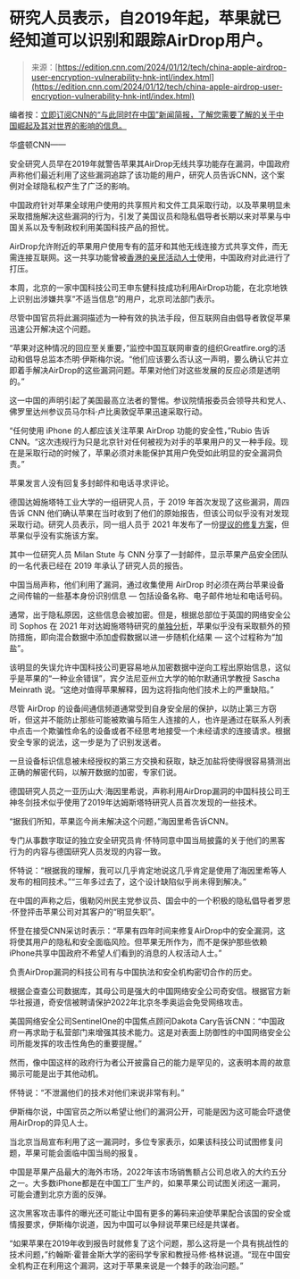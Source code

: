 <!--yml

分类：未分类

日期：2024-05-27 14:43:13

-->

# 研究人员表示，自2019年起，苹果就已经知道可以识别和跟踪AirDrop用户。

> 来源：[https://edition.cnn.com/2024/01/12/tech/china-apple-airdrop-user-encryption-vulnerability-hnk-intl/index.html](https://edition.cnn.com/2024/01/12/tech/china-apple-airdrop-user-encryption-vulnerability-hnk-intl/index.html)

编者按：[立即订阅CNN的“与此同时在中国”新闻简报，了解您需要了解的关于中国崛起及其对世界的影响的信息。](https://www.cnn.com/newsletters/meanwhile-in-china?source=nl-acq_article)

华盛顿CNN——

安全研究人员早在2019年就警告苹果其AirDrop无线共享功能存在漏洞，中国政府声称他们最近利用了这些漏洞追踪了该功能的用户，研究人员告诉CNN，这个案例对全球隐私权产生了广泛的影响。

中国政府针对苹果全球用户使用的共享照片和文件工具采取行动，以及苹果明显未采取措施解决这些漏洞的行为，引发了美国议员和隐私倡导者长期以来对苹果与中国关系以及专制政权利用美国科技产品的担忧。

AirDrop允许附近的苹果用户使用专有的蓝牙和其他无线连接方式共享文件，而无需连接互联网。这一共享功能曾被[香港的亲民活动人士](https://www.cnn.com/2023/06/09/tech/china-airdrop-bluetooth-national-security-intl-hnk/index.html)使用，中国政府对此进行了打压。

本周，北京的一家中国科技公司王申东健科技成功利用AirDrop功能，在北京地铁上识别出涉嫌共享“不适当信息”的用户，北京司法部门表示。

尽管中国官员将此漏洞描述为一种有效的执法手段，但互联网自由倡导者敦促苹果迅速公开解决这个问题。

“苹果对这种情况的回应至关重要，”监控中国互联网审查的组织Greatfire.org的活动和倡导总监本杰明·伊斯梅尔说。“他们应该要么否认这一声明，要么确认它并立即着手解决AirDrop的这些漏洞问题。苹果对他们对这些发展的反应必须是透明的。”

这一中国的声明引起了美国最高立法者的警惕。参议院情报委员会领导共和党人、佛罗里达州参议员马尔科·卢比奥敦促苹果迅速采取行动。

“任何使用 iPhone 的人都应该关注苹果 AirDrop 功能的安全性，”Rubio 告诉 CNN。“这次违规行为只是北京针对任何被视为对手的苹果用户的又一种手段。现在是采取行动的时候了，苹果必须对未能保护其用户免受如此明显的安全漏洞负责。”

苹果发言人没有回复多封邮件和电话寻求评论。

德国达姆施塔特工业大学的一组研究人员，于 2019 年首次发现了这些漏洞，周四告诉 CNN 他们确认苹果在当时收到了他们的原始报告，但该公司似乎没有对发现采取行动。研究人员表示，同一组人员于 2021 年发布了一份[提议的修复方案](https://www.usenix.org/system/files/sec21-heinrich.pdf)，但苹果似乎没有实施该方案。

其中一位研究人员 Milan Stute 与 CNN 分享了一封邮件，显示苹果产品安全团队的一名代表已经在 2019 年承认了研究人员的报告。

中国当局声称，他们利用了漏洞，通过收集使用 AirDrop 时必须在两台苹果设备之间传输的一些基本身份识别信息 — 包括设备名称、电子邮件地址和电话号码。

通常，出于隐私原因，这些信息会被加密。但是，根据总部位于英国的网络安全公司 Sophos 在 2021 年对达姆施塔特研究的[单独分析](https://news.sophos.com/en-us/2021/04/23/apple-airdrop-has-significant-privacy-leak-say-german-researchers/)，苹果似乎没有采取额外的预防措施，即向混合数据中添加虚假数据以进一步随机化结果 — 这个过程称为“加盐”。

该明显的失误允许中国科技公司更容易地从加密数据中逆向工程出原始信息，这似乎是苹果的“一种业余错误”，宾夕法尼亚州立大学的帕尔默通讯学教授 Sascha Meinrath 说。“这绝对值得苹果解释，因为这将指向他们技术上的严重缺陷。”

尽管 AirDrop 的设备间通信频道通常受到自身安全层的保护，以防止第三方窃听，但这并不能防止那些可能被欺骗与陌生人连接的人，也许是通过在联系人列表中点击一个欺骗性命名的设备或者不经思考地接受一个未经请求的连接请求。根据安全专家的说法，这一步是为了识别发送者。

一旦设备标识信息被未经授权的第三方交换和获取，缺乏加盐将使得很容易猜测出正确的解密代码，以解开数据的加密，专家们说。

德国研究人员之一亚历山大·海因里希说，声称利用AirDrop漏洞的中国科技公司王神冬剑技术似乎使用了2019年达姆斯塔特研究人员首次发现的一些技术。

“据我们所知，苹果迄今尚未解决这个问题，”海因里希告诉CNN。

专门从事数字取证的独立安全研究员肯·怀特同意中国当局披露的关于他们的黑客行为的内容与德国研究人员发现的内容一致。

怀特说：“根据我的理解，我可以几乎肯定地说这几乎肯定是使用了海因里希等人发布的相同技术。”“三年多过去了，这个设计缺陷似乎尚未得到解决。”

在中国的声称之后，俄勒冈州民主党参议员、国会中的一个积极的隐私倡导者罗恩·怀登抨击苹果公司对其客户的“明显失职”。

怀登在接受CNN采访时表示：“苹果有四年时间来修复AirDrop中的安全漏洞，这将使其用户的隐私和安全面临风险。但苹果无所作为，而不是保护那些依赖iPhone共享中国政府不希望人们看到的消息的人权活动人士。”

负责AirDrop漏洞的科技公司有与中国执法和安全机构密切合作的历史。

根据企查查公司数据库，其母公司是强大的中国网络安全公司奇安信。根据官方新华社报道，奇安信被聘请保护2022年北京冬季奥运会免受网络攻击。

美国网络安全公司SentinelOne的中国焦点顾问Dakota Cary告诉CNN：“中国政府一再求助于私营部门来增强其技术能力。这是对表面上防御性的中国网络安全公司所能发挥的攻击性角色的重要提醒。”

然而，像中国这样的政府行为者公开披露自己的能力是罕见的，这表明本周的故意揭示可能是出于其他动机。

怀特说：“不泄漏他们的技术对他们来说非常有利。”

伊斯梅尔说，中国官员之所以希望让他们的漏洞公开，可能是因为这可能会吓退使用AirDrop的异见人士。

当北京当局宣布利用了这一漏洞时，多位专家表示，如果该科技公司试图修复问题，苹果可能会面临中国当局的报复。

中国是苹果产品最大的海外市场，2022年该市场销售额占公司总收入的大约五分之一。大多数iPhone都是在中国工厂生产的，如果苹果公司试图关闭这一漏洞，可能会遭到北京方面的反弹。

这次黑客攻击事件的曝光还可能让中国有更多的筹码来迫使苹果配合该国的安全或情报要求，伊斯梅尔说道，因为中国可以争辩说苹果已经是共谋者。

“如果苹果在2019年收到报告时就修复了这个问题，那么这将是一个具有挑战性的技术问题，”约翰斯·霍普金斯大学的密码学专家和教授马修·格林说道。“现在中国安全机构正在利用这个漏洞，这对于苹果来说是一个棘手的政治问题。”
